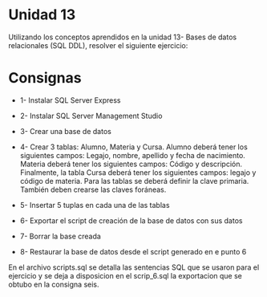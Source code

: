 # Unidad 13

Utilizando los conceptos aprendidos en la unidad 13- Bases de datos
relacionales (SQL DDL), resolver el siguiente ejercicio:

# Consignas

- 1- Instalar SQL Server Express

- 2- Instalar SQL Server Management Studio

- 3- Crear una base de datos

- 4- Crear 3 tablas: Alumno, Materia y Cursa. Alumno deberá tener los siguientes campos: Legajo, nombre, apellido y fecha de nacimiento. Materia deberá tener los siguientes campos: Código y descripción. Finalmente, la tabla Cursa deberá tener los siguientes campos: legajo y código de materia. Para las tablas se deberá definir la clave primaria. También deben crearse las claves foráneas.

- 5- Insertar 5 tuplas en cada una de las tablas

- 6- Exportar el script de creación de la base de datos con sus datos

- 7- Borrar la base creada

- 8- Restaurar la base de datos desde el script generado en e punto 6

En el archivo scripts.sql se detalla las sentencias SQL que se usaron para el ejercicio y se deja a disposicion en el scrip_6.sql la exportacion que se obtubo en la consigna seis.